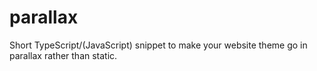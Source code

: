 # parallax
Short TypeScript/(JavaScript) snippet to make your website theme go in parallax rather than static.
